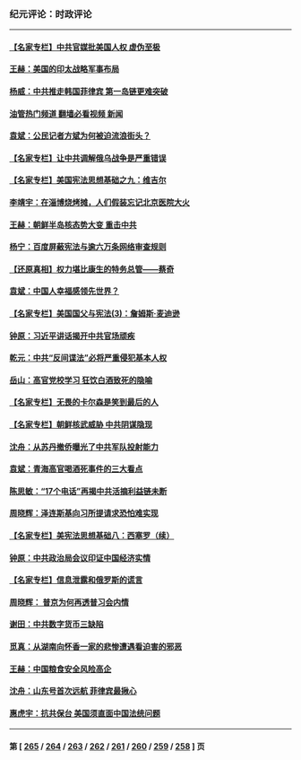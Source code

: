 ### 纪元评论：时政评论
---
#### [【名家专栏】中共官媒批美国人权 虚伪至极](../../pages/nsc1025/n13986615.md?05040330) 
#### [王赫：美国的印太战略军事布局](../../pages/nsc1025/n13987265.md?05040330) 
#### [杨威：中共推走韩国菲律宾 第一岛链更难突破](../../pages/nsc1025/n13986940.md?05040330) 
#### [油管热门频道 翻墙必看视频 新闻](ok?05040330)
#### [袁斌：公民记者方斌为何被迫流浪街头？](../../pages/nsc1025/n13987063.md?05040330) 
#### [【名家专栏】让中共调解俄乌战争是严重错误](../../pages/nsc1025/n13986532.md?05040330) 
#### [【名家专栏】美国宪法思想基础之九：维吉尔](../../pages/nsc1025/n13982835.md?05040330) 
#### [李靖宇：在淄博烧烤摊，人们假装忘记北京医院大火](../../pages/nsc1025/n13986326.md?05040330) 
#### [王赫：朝鲜半岛核态势大变 重击中共](../../pages/nsc1025/n13986183.md?05040330) 
#### [杨宁：百度屏蔽宪法与逾六万条网络审查规则](../../pages/nsc1025/n13986006.md?05040330) 
#### [【还原真相】权力堪比康生的特务总管——蔡奇](../../pages/nsc1025/n13985857.md?05040330) 
#### [袁斌：中国人幸福感领先世界？](../../pages/nsc1025/n13985708.md?05040330) 
#### [【名家专栏】美国国父与宪法(3)：詹姆斯‧麦迪逊](../../pages/nsc1025/n13980556.md?05040330) 
#### [钟原：习近平讲话揭开中共官场顽疾](../../pages/nsc1025/n13985530.md?05040330) 
#### [乾元：中共“反间谍法”必将严重侵犯基本人权](../../pages/nsc1025/n13985487.md?05040330) 
#### [岳山：高官党校学习 狂饮白酒致死的隐喻](../../pages/nsc1025/n13985144.md?05040330) 
#### [【名家专栏】无畏的卡尔森是笑到最后的人](../../pages/nsc1025/n13985222.md?05040330) 
#### [【名家专栏】朝鲜核武威胁 中共阴谋隐现](../../pages/nsc1025/n13982150.md?05040330) 
#### [沈舟：从苏丹撤侨曝光了中共军队投射能力](../../pages/nsc1025/n13984789.md?05040330) 
#### [袁斌：青海高官喝酒死事件的三大看点](../../pages/nsc1025/n13984974.md?05040330) 
#### [陈思敏：“17个电话”再揭中共活摘利益链未断](../../pages/nsc1025/n13984681.md?05040330) 
#### [周晓辉：泽连斯基向习所提请求恐怕难实现](../../pages/nsc1025/n13984585.md?05040330) 
#### [【名家专栏】美宪法思想基础八：西塞罗（续）](../../pages/nsc1025/n13980559.md?05040330) 
#### [钟原：中共政治局会议印证中国经济实情](../../pages/nsc1025/n13984267.md?05040330) 
#### [【名家专栏】信息泄露和俄罗斯的谎言](../../pages/nsc1025/n13983694.md?05040330) 
#### [周晓辉： 普京为何再透普习会内情](../../pages/nsc1025/n13983939.md?05040330) 
#### [谢田：中共数字货币三缺陷](../../pages/nsc1025/n13983683.md?05040330) 
#### [觅真：从湖南向怀香一家的悲惨遭遇看迫害的邪恶](../../pages/nsc1025/n13983568.md?05040330) 
#### [王赫：中国粮食安全风险高企](../../pages/nsc1025/n13983428.md?05040330) 
#### [沈舟：山东号首次远航 菲律宾最揪心](../../pages/nsc1025/n13983275.md?05040330) 
#### [惠虎宇：抗共保台 美国须直面中国法统问题](../../pages/nsc1025/n13983069.md?05040330) 

---
#### 第 [ [265](./265.md?05040330) / [264](./264.md?05040330) / [263](./263.md?05040330) / [262](./262.md?05040330) / [261](./261.md?05040330) / [260](./260.md?05040330) / [259](./259.md?05040330) / [258](./258.md?05040330) ] 页
